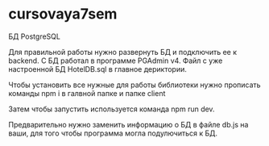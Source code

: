 # cursovaya7sem
БД PostgreSQL 

Для правильной работы нужно развернуть БД и подключить ее к backend.
С БД работал в программе PGAdmin v4.
Файл с уже настроенной БД HotelDB.sql в главное дериктории.

Чтобы установить все нужные для работы библиотеки нужно прописать команды npm i в галвной папке и папке client

Затем чтобы запустить используется команда npm run dev.

Предварительно нужно заменить информацию о БД в файле db.js на ваши, для того чтобы программа могла подулючиться к БД.
